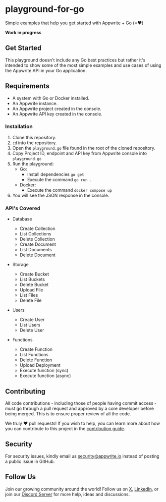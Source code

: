 # playground-for-go
Simple examples that help you get started with Appwrite + Go (=❤️)

**Work in progress**

## Get Started

This playground doesn't include any Go best practices but rather it's intended to show some of the most simple examples and use cases of using the Appwrite API in your Go application.

## Requirements
* A system with Go or Docker installed.
* An Appwrite instance.
* An Appwrite project created in the console.
* An Appwrite API key created in the console.

### Installation

1. Clone this repository.
2. `cd` into the repository.
3. Open the `playground.go` file found in the root of the cloned repository.
4. Copy Project ID, endpoint and API key from Appwrite console into `playground.go`
5. Run the playground:
    - Go:
        - Install dependencies `go get`
        - Execute the command `go run .`
    - Docker:
        - Execute the command `docker compose up`
6. You will see the JSON response in the console.

### API's Covered

- Database
    * Create Collection
    * List Collections
    * Delete Collection
    * Create Document
    * List Documents
    * Delete Document

- Storage
    * Create Bucket
    * List Buckets
    * Delete Bucket
    * Upload File
    * List Files
    * Delete File

- Users
    * Create User
    * List Users
    * Delete User

- Functions
    * Create Function
    * List Functions
    * Delete Function
    * Upload Deployment
    * Execute function (sync)
    * Execute function (async)

## Contributing

All code contributions - including those of people having commit access - must go through a pull request and approved by a core developer before being merged. This is to ensure proper review of all the code.

We truly ❤️ pull requests! If you wish to help, you can learn more about how you can contribute to this project in the [contribution guide](https://github.com/appwrite/appwrite/blob/master/CONTRIBUTING.md).

## Security

For security issues, kindly email us [security@appwrite.io](mailto:security@appwrite.io) instead of posting a public issue in GitHub.

## Follow Us

Join our growing community around the world! Follow us on [X](https://x.com/appwrite), [LinkedIn](https://www.linkedin.com/company/appwrite/mycompany/), or join our [Discord Server](https://appwrite.io/discord) for more help, ideas and discussions.